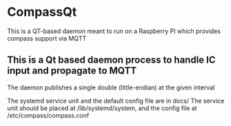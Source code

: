 # CompassQt
This is a QT-based daemon meant to run on a Raspberry PI which provides compass support via MQTT

## This is a Qt based daemon process to handle IC input and propagate to MQTT

The daemon publishes a single double (little-endian) at the given interval

The systemd service unit and the default config file are in docs/
The service unit should be placed at /lib/systemd/system, and the config file at /etc/compass/compass.conf

